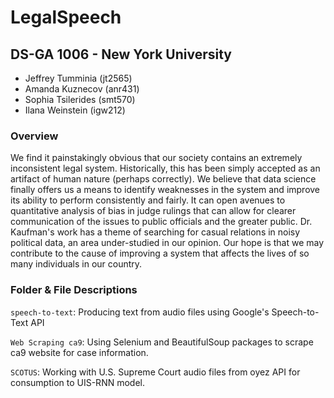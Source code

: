 # LegalSpeech
## DS-GA 1006 - New York University 
- Jeffrey Tumminia (jt2565)
- Amanda Kuznecov (anr431)
- Sophia Tsilerides (smt570)
- Ilana Weinstein (igw212)

### Overview
We find it painstakingly obvious that our society contains an extremely inconsistent legal system. Historically, this has been simply accepted as an artifact of human nature (perhaps correctly). We believe that data science finally offers us a means to identify weaknesses in the system and improve its ability to perform consistently and fairly. It can open avenues to quantitative analysis of bias in judge rulings that can allow for clearer communication of the issues to public officials and the greater public. Dr. Kaufman's work has a theme of searching for casual relations in noisy political data, an area under-studied in our opinion. Our hope is that we may contribute to the cause of improving a system that affects the lives of so many individuals in our country. 

### Folder & File Descriptions

`speech-to-text`: Producing text from audio files using Google's Speech-to-Text API

`Web Scraping ca9`: Using Selenium and BeautifulSoup packages to scrape ca9 website for case information. 

`SCOTUS`: Working with U.S. Supreme Court audio files from oyez API for consumption to UIS-RNN model.
